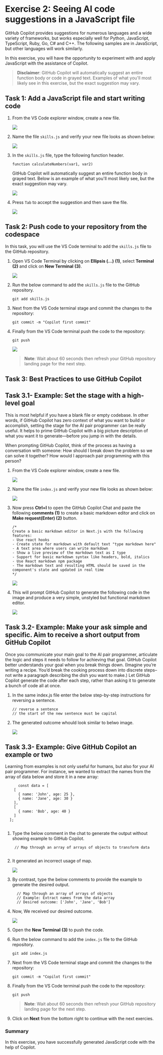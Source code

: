 # Exercise 2: Seeing AI code suggestions in a JavaScript file

GitHub Copilot provides suggestions for numerous languages and a wide variety of frameworks, but works especially well for Python, JavaScript, TypeScript, Ruby, Go, C# and C++. The following samples are in JavaScript, but other languages will work similarly.

In this exercise, you will have the opportunity to experiment with and apply JavaScript with the assistance of Copilot.

>**Disclaimer**: GitHub Copilot will automatically suggest an entire function body or code in grayed text. Examples of what you'll most likely see in this exercise, but the exact suggestion may vary.

## Task 1: Add a JavaScript file and start writing code

1. From the VS Code explorer window, create a new file.

   ![](../media/create-newfile.png)

1. Name the file `skills.js` and verify your new file looks as shown below:

   ![](../media/name-skills.png)

1. In the `skills.js` file, type the following function header.

   ```
   function calculateNumbers(var1, var2)
   ```

   GitHub Copilot will automatically suggest an entire function body in grayed text. Below is an example of what you'll most likely see, but the exact suggestion may vary.

   ![](../media/skills-function.png)

1. Press `Tab` to accept the suggestion and then save the file.

   ![](../media/save-skills.png)

## Task 2: Push code to your repository from the codespace

In this task, you will use the VS Code terminal to add the `skills.js` file to the GitHub repository.

1. Open VS Code Terminal by clicking on **Ellipsis (...)** **(1)**, select **Terminal** **(2)** and click on **New Terminal** **(3)**.

   ![](../media/open-terminal.png)

1. Run the below command to add the `skills.js` file to the GitHub repository.

   ```
   git add skills.js
   ```

1. Next from the VS Code terminal stage and commit the changes to the repository:

   ```
   git commit -m "Copilot first commit"
   ```

1. Finally from the VS Code terminal push the code to the repository:

   ```
   git push
   ```

   ![](../media/skills-push.png)

   >**Note**: Wait about 60 seconds then refresh your GitHub repository landing page for the next step.


## Task 3: Best Practices to use GitHub Copilot

## Task 3.1- Example: Set the stage with a high-level goal

This is most helpful if you have a blank file or empty codebase. In other words, if GitHub Copilot has zero context of what you want to build or accomplish, setting the stage for the AI 
pair programmer can be really useful. It helps to prime GitHub Copilot with a big picture description of what you want it to generate—before you jump in with the details.

When prompting GitHub Copilot, think of the process as having a conversation with someone: How should I break down the problem so we can solve it together? How would I approach pair 
programming with this person?

1. From the VS Code explorer window, create a new file.

   ![](../media/create-newfile.png)

1. Name the file `index.js` and verify your new file looks as shown below:

   ![](../media/ex2-index.png)

1. Now press **Ctrl+I** to open the GitHub Copilot Chat and paste the following **comments (1)** to create a basic markdown editor and click on **Make request(Enter) (2)** button.

   ```
   /*
   Create a basic markdown editor in Next.js with the following features:
   - Use react hooks
   - Create state for markdown with default text "type markdown here"
   - A text area where users can write markdown 
   - Show a live preview of the markdown text as I type
   - Support for basic markdown syntax like headers, bold, italics 
   - Use React markdown npm package 
   - The markdown text and resulting HTML should be saved in the component's state and updated in real time 
   */
   ```

   ![](../media/ex2-markdown.png)

1. This will prompt GitHub Copilot to generate the following code in the image and produce a very simple, unstyled but functional markdown editor.

   ![](../media/ex2-markdown-output.png)



## Task 3.2- Example: Make your ask simple and specific. Aim to receive a short output from GitHub Copilot

Once you communicate your main goal to the AI pair programmer, articulate the logic and steps it needs to follow for achieving that goal. GitHub Copilot better understands your goal 
when you break things down. (Imagine you’re writing a recipe. You’d break the cooking process down into discrete steps–not write a paragraph describing the dish you want to make.)
Let GitHub Copilot generate the code after each step, rather than asking it to generate a bunch of code all at once.

1. In the same index.js file enter the below step-by-step instructions for reversing a sentence.

    ```
    // reverse a sentence
    // the start of the new sentence must be capital
    ```

1. The generated outcome whould look similar to belwo image.

   ![](../media/ex2-reverse-sentence-output.png)


## Task 3.3- Example: Give GitHub Copilot an example or two

Learning from examples is not only useful for humans, but also for your AI pair programmer. For instance, we wanted to extract the names from the array of data below and store it in a 
new array:

 ```
       const data = [
     [
       { name: 'John', age: 25 },
       { name: 'Jane', age: 30 }
     ],
     [
       { name: 'Bob', age: 40 }
     ]
   ];
    
 ```

1. Type the below comment in the chat to generate the output without showing example to GitHub Copilot.

   ```
    // Map through an array of arrays of objects to transform data
    
   ```

1. It generated an incorrect usage of map.

   ![](../media/ex2-array-output.png)

1. By contrast, type the below comments to provide the example to generate the desired output.

    ```
      // Map through an array of arrays of objects
      // Example: Extract names from the data array
      // Desired outcome: ['John', 'Jane', 'Bob']
    
    ```

1. Now, We received our desired outcome.

   ![](../media/ex2-array-output-1.png)

1. Open the **New Terminal** **(3)** to push the code.

1. Run the below command to add the `index.js` file to the GitHub repository.

   ```
   git add index.js
   ```

1. Next from the VS Code terminal stage and commit the changes to the repository:

   ```
   git commit -m "Copilot first commit"
   ```

1. Finally from the VS Code terminal push the code to the repository:

   ```
   git push
   ```

   >**Note**: Wait about 60 seconds then refresh your GitHub repository landing page for the next step.


1. Click on **Next** from the bottom right to continue with the next exercies.

### Summary

In this exercise, you have successfully generated JavaScript code with the help of Copilot.
